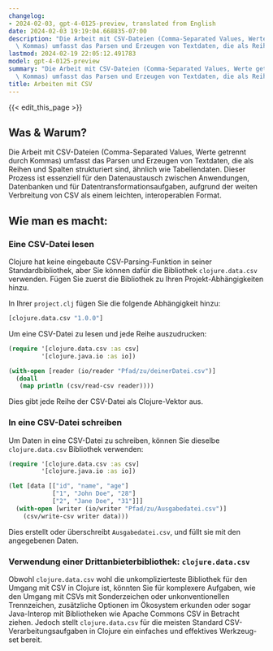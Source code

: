 ```yaml
---
changelog:
- 2024-02-03, gpt-4-0125-preview, translated from English
date: 2024-02-03 19:19:04.668835-07:00
description: "Die Arbeit mit CSV-Dateien (Comma-Separated Values, Werte getrennt durch\
  \ Kommas) umfasst das Parsen und Erzeugen von Textdaten, die als Reihen und Spalten\u2026"
lastmod: 2024-02-19 22:05:12.491783
model: gpt-4-0125-preview
summary: "Die Arbeit mit CSV-Dateien (Comma-Separated Values, Werte getrennt durch\
  \ Kommas) umfasst das Parsen und Erzeugen von Textdaten, die als Reihen und Spalten\u2026"
title: Arbeiten mit CSV
---
```


{{< edit_this_page >}}

## Was & Warum?

Die Arbeit mit CSV-Dateien (Comma-Separated Values, Werte getrennt durch Kommas) umfasst das Parsen und Erzeugen von Textdaten, die als Reihen und Spalten strukturiert sind, ähnlich wie Tabellendaten. Dieser Prozess ist essenziell für den Datenaustausch zwischen Anwendungen, Datenbanken und für Datentransformationsaufgaben, aufgrund der weiten Verbreitung von CSV als einem leichten, interoperablen Format.

## Wie man es macht:

### Eine CSV-Datei lesen
Clojure hat keine eingebaute CSV-Parsing-Funktion in seiner Standardbibliothek, aber Sie können dafür die Bibliothek `clojure.data.csv` verwenden. Fügen Sie zuerst die Bibliothek zu Ihren Projekt-Abhängigkeiten hinzu.

In Ihrer `project.clj` fügen Sie die folgende Abhängigkeit hinzu:
```clojure
[clojure.data.csv "1.0.0"]
```
Um eine CSV-Datei zu lesen und jede Reihe auszudrucken:
```clojure
(require '[clojure.data.csv :as csv]
         '[clojure.java.io :as io])

(with-open [reader (io/reader "Pfad/zu/deinerDatei.csv")]
  (doall
   (map println (csv/read-csv reader))))
```
Dies gibt jede Reihe der CSV-Datei als Clojure-Vektor aus.

### In eine CSV-Datei schreiben
Um Daten in eine CSV-Datei zu schreiben, können Sie dieselbe `clojure.data.csv` Bibliothek verwenden:
```clojure
(require '[clojure.data.csv :as csv]
         '[clojure.java.io :as io])

(let [data [["id", "name", "age"]
            ["1", "John Doe", "28"]
            ["2", "Jane Doe", "31"]]]
  (with-open [writer (io/writer "Pfad/zu/Ausgabedatei.csv")]
    (csv/write-csv writer data)))
```
Dies erstellt oder überschreibt `Ausgabedatei.csv`, und füllt sie mit den angegebenen Daten.

### Verwendung einer Drittanbieterbibliothek: `clojure.data.csv`

Obwohl `clojure.data.csv` wohl die unkomplizierteste Bibliothek für den Umgang mit CSV in Clojure ist, könnten Sie für komplexere Aufgaben, wie den Umgang mit CSVs mit Sonderzeichen oder unkonventionellen Trennzeichen, zusätzliche Optionen im Ökosystem erkunden oder sogar Java-Interop mit Bibliotheken wie Apache Commons CSV in Betracht ziehen. Jedoch stellt `clojure.data.csv` für die meisten Standard CSV-Verarbeitungsaufgaben in Clojure ein einfaches und effektives Werkzeug-set bereit.

